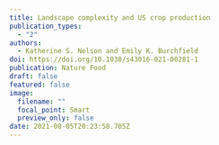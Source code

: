 ```yaml
---
title: Landscape complexity and US crop production
publication_types:
  - "2"
authors:
  - Katherine S. Nelson and Emily K. Burchfield
doi: https://doi.org/10.1038/s43016-021-00281-1
publication: Nature Food
draft: false
featured: false
image:
  filename: ""
  focal_point: Smart
  preview_only: false
date: 2021-08-05T20:23:58.705Z
---
```

